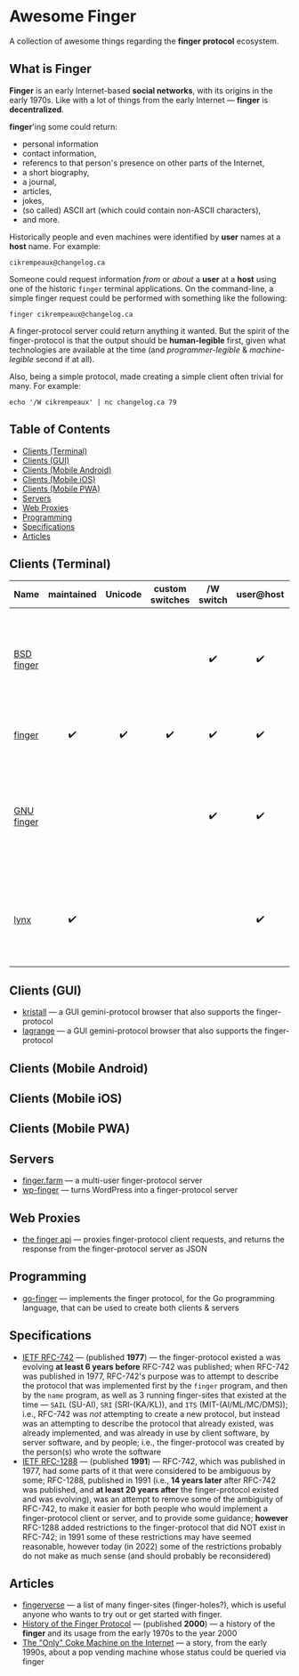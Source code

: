 # Awesome Finger
A collection of awesome things regarding the **finger protocol** ecosystem.

## What is Finger

**Finger** is an early Internet-based **social networks**, with its origins in the early 1970s.
Like with a lot of things from the early Internet — **finger** is **decentralized**.

**finger**'ing some could return:

* personal information
* contact information,
* referencs to that person's presence on other parts of the Internet,
* a short biography,
* a journal,
* articles,
* jokes,
* (so called) ASCII art (which could contain non-ASCII characters),
* and more.

Historically people and even machines were identified by **user** names at a **host** name.
For example:
```
cikrempeaux@changelog.ca
```

Someone could request information _from_ or _about_ a **user** at a **host** using one of the historic `finger` terminal applications.
On the command-line, a simple finger request could be performed with something like the following:
```
finger cikrempeaux@changelog.ca
```

A finger-protocol server could return anything it wanted.
But the spirit of the finger-protocol is that the output should be **human-legible** first, given what technologies are available at the time (and _programmer-legible_ & _machine-legible_ second if at all).

Also, being a simple protocol, made creating a simple client often trivial for many.
For example:
```
echo '/W cikrempeaux' | nc changelog.ca 79
```


## Table of Contents

* [Clients (Terminal)](#clients-terminal)
* [Clients (GUI)](#clients-gui)
* [Clients (Mobile Android)](#clients-mobile-android)
* [Clients (Mobile iOS)](#clients-mobile-ios)
* [Clients (Mobile PWA)](#clients-mobile-pwa)
* [Servers](#servers)
* [Web Proxies](#web-proxies)
* [Programming](#programming)
* [Specifications](#specifications)
* [Articles](#articles)

## Clients (Terminal)


| Name                                                             | maintained | Unicode | custom switches | /W switch | user@host | description | 
|------------------------------------------------------------------|:----------:|:-------:|:---------------:|:---------:|:---------:|-------------|
| [BSD finger](https://wiki.linuxfoundation.org/networking/netkit) |            |         |                 |     ✔️    |    ✔️     | (last updated July 22nd, 2000) one of the historic finger-protocol clients |
| [finger](https://github.com/reiver/finger)                       |      ✔️    |    ✔️   |        ✔️       |     ✔️    |    ✔️     | a modern finger-protocol client |
| [GNU finger](https://directory.fsf.org/wiki/Finger)              |            |         |                 |     ✔️    |    ✔️     | (last updated October 15th, 1992) one of the historic finger-protocol clients |
| [lynx](https://lynx.invisible-island.net/)                       |      ✔️    |         |                 |           |    ✔️     | a terminal text-based web browser that also supports the finger-protocol |

## Clients (GUI)

* [kristall](https://github.com/MasterQ32/kristall) — a GUI gemini-protocol browser that also supports the finger-protocol
* [lagrange](https://github.com/skyjake/lagrange) — a GUI gemini-protocol browser that also supports the finger-protocol

## Clients (Mobile Android)

## Clients (Mobile iOS)

## Clients (Mobile PWA)

## Servers

* [finger.farm](https://github.com/jonroig/finger.farm) — a multi-user finger-protocol server
* [wp-finger](https://danq.me/wp-finger) — turns WordPress into a finger-protocol server 

## Web Proxies

* [the finger api](https://the-finger-api.balbona.me/) — proxies finger-protocol client requests, and returns the response from the finger-protocol server as JSON

## Programming

* [go-finger](https://github.com/reiver/go-finger) —  implements the finger protocol, for the Go programming language, that can be used to create both clients & servers

## Specifications

* [IETF RFC-742](https://datatracker.ietf.org/doc/html/rfc742) — (published **1977**) — the finger-protocol existed a was evolving **at least 6 years before** RFC-742 was published; when RFC-742 was published in 1977, RFC-742's purpose was to attempt to describe the protocol that was implemented first by the `finger` program, and then by the `name` program, as well as 3 running finger-sites that existed at the time — `SAIL` (SU-AI), `SRI` (SRI-(KA/KL)), and `ITS` (MIT-(AI/ML/MC/DMS)); i.e., RFC-742 was _not_ attempting to create a new protocol, but instead was an attempting to describe the protocol that already existed, was already implemented, and was already in use by client software, by server software, and by people; i.e., the finger-protocol was created by the person(s) who wrote the software
* [IETF RFC-1288](https://datatracker.ietf.org/doc/html/rfc1288) — (published **1991**) — RFC-742, which was published in 1977, had some parts of it that were considered to be ambiguous by some; RFC-1288, published in 1991 (i.e., **14 years later** after RFC-742 was published, and **at least 20 years after** the finger-protocol existed and was evolving), was an attempt to remove some of the ambiguity of RFC-742, to make it easier for both people who would implement a finger-protocol client or server, and to provide some guidance; **however** RFC-1288 added restrictions to the finger-protocol that did NOT exist in RFC-742; in 1991 some of these restrictions may have seemed reasonable, however today (in 2022) some of the restrictions probably do not make as much sense (and should probably be reconsidered)

## Articles

* [fingerverse](https://github.com/reiver/fingerverse/) — a list of many finger-sites (finger-holes?), which is useful anyone who wants to try out or get started with finger.
* [History of the Finger Protocol](http://www.rajivshah.com/Case_Studies/Finger/Finger.htm#_Toc484593872) — (published **2000**) — a history of the **finger** and its usage from the early 1970s to the year 2000
* [The "Only" Coke Machine on the Internet](https://www.cs.cmu.edu/~coke/history_long.txt) — a story, from the early 1990s, about a pop vending machine whose status could be queried via finger

